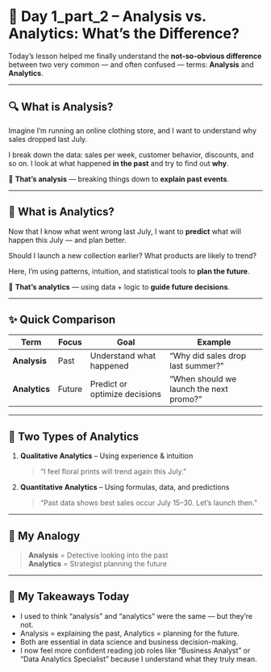 # 📘 Day 1_part_2 – Analysis vs. Analytics: What’s the Difference?

Today’s lesson helped me finally understand the **not-so-obvious difference** between two very common — and often confused — terms: **Analysis** and **Analytics**.

---

## 🔍 What is Analysis?

Imagine I’m running an online clothing store, and I want to understand why sales dropped last July.

I break down the data: sales per week, customer behavior, discounts, and so on. I look at what happened **in the past** and try to find out **why**.

🎯 **That’s analysis** — breaking things down to **explain past events**.

---

## 🔮 What is Analytics?

Now that I know what went wrong last July, I want to **predict** what will happen this July — and plan better.

Should I launch a new collection earlier? What products are likely to trend?

Here, I’m using patterns, intuition, and statistical tools to **plan the future**.

🎯 **That’s analytics** — using data + logic to **guide future decisions**.

---

## ✨ Quick Comparison

| Term         | Focus       | Goal                             | Example                                  |
|--------------|-------------|----------------------------------|------------------------------------------|
| **Analysis** | Past         | Understand what happened         | “Why did sales drop last summer?”        |
| **Analytics**| Future       | Predict or optimize decisions   | “When should we launch the next promo?”  |

---

## 🧠 Two Types of Analytics

1. **Qualitative Analytics** – Using experience & intuition  
   > “I feel floral prints will trend again this July.”

2. **Quantitative Analytics** – Using formulas, data, and predictions  
   > “Past data shows best sales occur July 15–30. Let’s launch then.”

---

## 🧩 My Analogy

> **Analysis** = Detective looking into the past  
> **Analytics** = Strategist planning the future

---

## 📌 My Takeaways Today

- I used to think “analysis” and “analytics” were the same — but they’re not.
- Analysis = explaining the past, Analytics = planning for the future.
- Both are essential in data science and business decision-making.
- I now feel more confident reading job roles like “Business Analyst” or “Data Analytics Specialist” because I understand what they truly mean.



